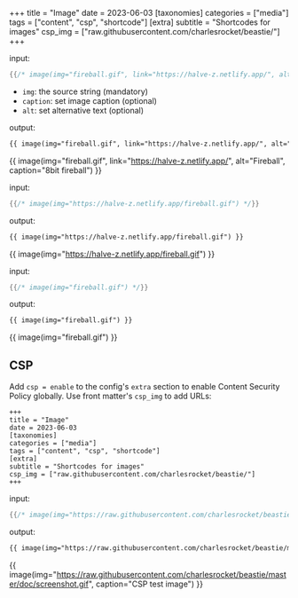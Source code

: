 +++
title = "Image"
date = 2023-06-03
[taxonomies]
categories = ["media"]
tags = ["content", "csp", "shortcode"]
[extra]
subtitle = "Shortcodes for images"
csp_img = ["raw.githubusercontent.com/charlesrocket/beastie/"]
+++

input:

```rs
{{/* image(img="fireball.gif", link="https://halve-z.netlify.app/", alt="Fireball", caption="8bit fireball") */}}
```

- `img`: the source string (mandatory)
- `caption`: set image caption (optional)
- `alt`: set alternative text (optional)

output:

```html
{{ image(img="fireball.gif", link="https://halve-z.netlify.app/", alt="Fireball", caption="8bit fireball") }}
```

{{ image(img="fireball.gif", link="https://halve-z.netlify.app/", alt="Fireball", caption="8bit fireball") }}

input:

```rs
{{/* image(img="https://halve-z.netlify.app/fireball.gif") */}}
```

output:

```html
{{ image(img="https://halve-z.netlify.app/fireball.gif") }}
```

{{ image(img="https://halve-z.netlify.app/fireball.gif") }}

input:

```rs
{{/* image(img="fireball.gif") */}}
```

output:

```html
{{ image(img="fireball.gif") }}
```

{{ image(img="fireball.gif") }}

## CSP

Add `csp = enable` to the config's `extra` section to enable Content Security Policy globally. Use front matter's `csp_img` to add URLs:

```
+++
title = "Image"
date = 2023-06-03
[taxonomies]
categories = ["media"]
tags = ["content", "csp", "shortcode"]
[extra]
subtitle = "Shortcodes for images"
csp_img = ["raw.githubusercontent.com/charlesrocket/beastie/"]
+++
```

input:

```rs
{{/* image(img="https://raw.githubusercontent.com/charlesrocket/beastie/master/doc/screenshot.gif", caption="CSP test image") */}}
```

output:

```html
{{ image(img="https://raw.githubusercontent.com/charlesrocket/beastie/master/doc/screenshot.gif", caption="CSP test image"") }}
```

{{ image(img="https://raw.githubusercontent.com/charlesrocket/beastie/master/doc/screenshot.gif", caption="CSP test image") }}
